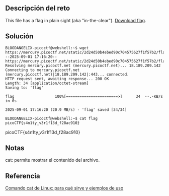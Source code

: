 ## Descripción del reto
This file has a flag in plain sight (aka "in-the-clear"). [Download flag](https://mercury.picoctf.net/static/2d24d50b4ebed90c704575627f1f57b2/flag).
## Solución

``` 
BLOODANGELIX-picoctf@webshell:~$ wget https://mercury.picoctf.net/static/2d24d50b4ebed90c704575627f1f57b2/flag
--2025-09-01 17:16:20--  https://mercury.picoctf.net/static/2d24d50b4ebed90c704575627f1f57b2/flag
Resolving mercury.picoctf.net (mercury.picoctf.net)... 18.189.209.142
Connecting to mercury.picoctf.net (mercury.picoctf.net)|18.189.209.142|:443... connected.
HTTP request sent, awaiting response... 200 OK
Length: 34 [application/octet-stream]
Saving to: 'flag'

flag                  100%[=======================>]      34  --.-KB/s    in 0s      

2025-09-01 17:16:20 (20.9 MB/s) - 'flag' saved [34/34]

BLOODANGELIX-picoctf@webshell:~$ cat flag
picoCTF{s4n1ty_v3r1f13d_f28ac910}
```

picoCTF{s4n1ty_v3r1f13d_f28ac910}
## Notas
cat: permite mostrar el contenido del archivo.

## Referencia
[Comando cat de Linux: para qué sirve y ejemplos de uso](https://www.hostinger.com/es/tutoriales/comando-cat-linux)
